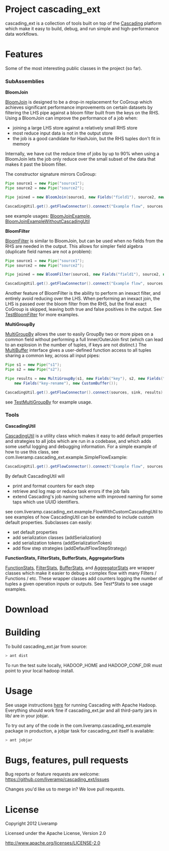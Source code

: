 Project cascading_ext
========

cascading_ext is a collection of tools built on top of the [Cascading](https://github.com/cwensel/cascading) platform which make it easy to build, debug, and run simple and high-performance data workflows. 

Features
====

Some of the most interesting public classes in the project (so far).

### SubAssemblies ###

<b>BloomJoin</b>

[BloomJoin](https://github.com/LiveRamp/cascading_ext/blob/master/src/java/com/liveramp/cascading_ext/assembly/BloomJoin.java) is designed to be a drop-in replacement for CoGroup which achieves significant performance improvements on certain datasets by filtering the LHS pipe against a bloom filter built from the keys on the RHS.  Using a BloomJoin can improve the performance of a job when:

- joining a large LHS store against a relatively small RHS store
- most reduce input data is not in the output store
- the job is a good candidate for HashJoin, but the RHS tuples don't fit in memory

Internally, we have cut the reduce time of jobs by up to 90% when using a BloomJoin lets the job only reduce over the small subset of the data that makes it past the bloom filter.

The constructor signature mirrors CoGroup:

```java
Pipe source1 = new Pipe("source1");
Pipe source2 = new Pipe("source2");

Pipe joined = new BloomJoin(source1, new Fields("field1"), source2, new Fields("field3"));

CascadingUtil.get().getFlowConnector().connect("Example flow", sources, sink, joined).complete();
```

see example usages: [BloomJoinExample](https://github.com/LiveRamp/cascading_ext/blob/master/src/java/com/liveramp/cascading_ext/example/BloomJoinExample.java), [BloomJoinExampleWithoutCascadingUtil](https://github.com/LiveRamp/cascading_ext/blob/master/src/java/com/liveramp/cascading_ext/example/BloomJoinExampleWithoutCascadingUtil.java)

<b>BloomFilter</b>

[BloomFilter](https://github.com/LiveRamp/cascading_ext/blob/master/src/java/com/liveramp/cascading_ext/assembly/BloomFilter.java) is similar to BloomJoin, but can be used when no fields from the RHS are needed in the output.  This allows for simpler field algebra (duplicate field names are not a problem):

```java
Pipe source1 = new Pipe("source1");
Pipe source2 = new Pipe("source2");

Pipe joined = new BloomFilter(source1, new Fields("field1"), source2, new Fields("field1"), true);

CascadingUtil.get().getFlowConnector().connect("Example flow", sources, sink, joined).complete();
```

Another feature of BloomFilter is the ability to perform an inexact filter, and entirely avoid reducing over the LHS.  When performing an inexact join, the LHS is passed over the bloom filter from the RHS, but the final exact CoGroup is skipped, leaving both true and false positives in the output.   See [TestBloomFilter](https://github.com/LiveRamp/cascading_ext/blob/master/test/java/com/liveramp/cascading_ext/assembly/TestBloomFilter.java) for more examples.

<b>MultiGroupBy</b> 

[MultiGroupBy](https://github.com/LiveRamp/cascading_ext/blob/master/src/java/com/liveramp/cascading_ext/assembly/MultiGroupBy.java) allows the user to easily GroupBy two or more pipes on a common field without performing a full Inner/OuterJoin first (which can lead to an explosion in the number of tuples, if keys are not distinct.)  The [MultiBuffer](https://github.com/LiveRamp/cascading_ext/blob/master/src/java/com/liveramp/cascading_ext/multi_group_by/MultiBuffer.java) interface gives a user-defined function access to all tuples sharing a common key, across all input pipes:  

```java
Pipe s1 = new Pipe("s1");
Pipe s2 = new Pipe("s2");

Pipe results = new MultiGroupBy(s1, new Fields("key"), s2, new Fields("key"),
    new Fields("key-rename"), new CustomBuffer());

CascadingUtil.get().getFlowConnector().connect(sources, sink, results).complete();
```

see [TestMultiGroupBy](https://github.com/LiveRamp/cascading_ext/blob/master/test/java/com/liveramp/cascading_ext/assembly/TestMultiGroupBy.java) for example usage.

### Tools ###

<b>CascadingUtil</b> 

[CascadingUtil](https://github.com/LiveRamp/cascading_ext/blob/master/src/java/com/liveramp/cascading_ext/CascadingUtil.java) is a utility class which makes it easy to add default properties and strategies to all jobs which are run in a codebase, and which adds some useful logging and debugging information.  For a simple example of how to use this class, see com.liveramp.cascading_ext.example.SimpleFlowExample:

```java
CascadingUtil.get().getFlowConnector().connect("Example flow", sources, sink, pipe).complete();
```

By default CascadingUtil will
  - print and format counters for each step
  - retrieve and log map or reduce task errors if the job fails
  - extend Cascading's job naming scheme with improved naming for some taps which use UUID identifiers.

see com.liveramp.cascading_ext.example.FlowWithCustomCascadingUtil to see examples of how CascadingUtil can be extended to include custom default properties.  Subclasses can easily: 

  - set default properties
  - add serialization classes (addSerialization)
  - add serialization tokens (addSerializationToken)
  - add flow step strategies (addDefaultFlowStepStrategy)


<b>FunctionStats, FilterStats, BufferStats, AggregatorStats</b>

[FunctionStats](https://github.com/LiveRamp/cascading_ext/blob/master/src/java/com/liveramp/cascading_ext/operation/FunctionStats.java), [FilterStats](https://github.com/LiveRamp/cascading_ext/blob/master/src/java/com/liveramp/cascading_ext/operation/FilterStats.java), [BufferStats](https://github.com/LiveRamp/cascading_ext/blob/master/src/java/com/liveramp/cascading_ext/operation/BufferStats.java), and [AggregatorStats](https://github.com/LiveRamp/cascading_ext/blob/master/src/java/com/liveramp/cascading_ext/operation/AggregatorStats.java) are wrapper classes which make it easier to debug a complex flow with many Filters / Functions / etc.  These wrapper classes add counters logging the number of tuples a given operation inputs or outputs.  See Test*Stats to see usage examples.

Download
====

Building
====

To build cascading_ext.jar from source:

```bash
> ant dist
```

To run the test suite locally, HADOOP_HOME and HADOOP_CONF_DIR must point to your local hadoop install.

Usage
====

See usage instructions [here](https://github.com/cwensel/cascading/blob/wip-2.1/README.md) for running Cascading with Apache Hadoop.  Everything should work fine if cascading_ext.jar and all third-party jars in lib/ are in your jobjar.

To try out any of the code in the com.liveramp.cascading_ext.example package in production, a jobjar task for cascading_ext itself is available:

```bash
> ant jobjar
```

Bugs, features, pull requests
====

Bug reports or feature requests are welcome: https://github.com/liveramp/cascading_ext/issues

Changes you'd like us to merge in?  We love pull requests.

License
====
Copyright 2012 Liveramp

Licensed under the Apache License, Version 2.0

http://www.apache.org/licenses/LICENSE-2.0

